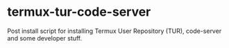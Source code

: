 # termux-tur-code-server
Post install script for installing Termux User Repository (TUR), code-server and some developer stuff.
